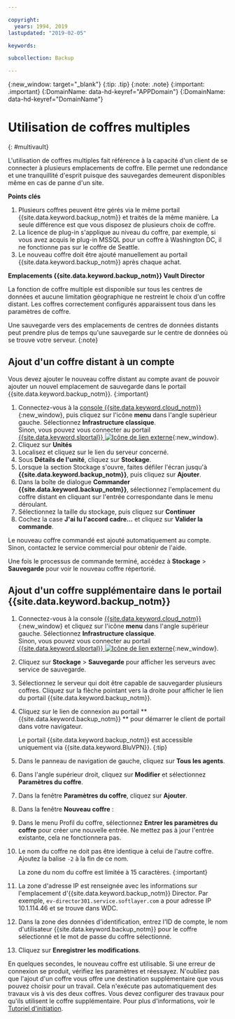 ```yaml
---

copyright:
  years: 1994, 2019
lastupdated: "2019-02-05"

keywords:

subcollection: Backup

---
```

{:new_window: target="_blank"}
{:tip: .tip}
{:note: .note}
{:important: .important}
{:DomainName: data-hd-keyref="APPDomain"}
{:DomainName: data-hd-keyref="DomainName"}

# Utilisation de coffres multiples
{: #multivault}

L'utilisation de coffres multiples fait référence à la capacité d'un client de se connecter à plusieurs emplacements de coffre. Elle permet une redondance et une tranquillité d'esprit puisque des sauvegardes demeurent disponibles même en cas de panne d'un site.

**Points clés**

1. Plusieurs coffres peuvent être gérés via le même portail {{site.data.keyword.backup_notm}} et traités de la même manière. La seule différence est que vous disposez de plusieurs choix de coffre.
2. La licence de plug-in s'applique au niveau du coffre, par exemple, si vous avez acquis le plug-in MSSQL pour un coffre à Washington DC, il ne fonctionne pas sur le coffre de Seattle.
3. Le nouveau coffre doit être ajouté manuellement au portail {{site.data.keyword.backup_notm}} après chaque achat.



**Emplacements {{site.data.keyword.backup_notm}} Vault Director**

La fonction de coffre multiple est disponible sur tous les centres de données et aucune limitation géographique ne restreint le choix d'un coffre distant. Les coffres correctement configurés apparaissent tous dans les paramètres de coffre.

Une sauvegarde vers des emplacements de centres de données distants peut prendre plus de temps qu'une sauvegarde sur le centre de données où se trouve votre serveur.
{:note}

## Ajout d'un coffre distant à un compte

Vous devez ajouter le nouveau coffre distant au compte avant de pouvoir ajouter un nouvel emplacement de sauvegarde dans le portail {{site.data.keyword.backup_notm}}.
{:important}

1. Connectez-vous à la [console {{site.data.keyword.cloud_notm}}](https://{DomainName}){:new_window}, puis cliquez sur l'icône **menu** dans l'angle supérieur gauche. Sélectionnez **Infrastructure classique**.<br/>
   Sinon, vous pouvez vous connecter au portail [{{site.data.keyword.slportal}} ![Icône de lien externe](../../icons/launch-glyph.svg "Icône de lien externe")](https://control.softlayer.com/){:new_window}.
2. Cliquez sur **Unités**
3. Localisez et cliquez sur le lien du serveur concerné.
4. Sous **Détails de l'unité**, cliquez sur **Stockage**.
5. Lorsque la section Stockage s'ouvre, faites défiler l'écran jusqu'à **{{site.data.keyword.backup_notm}}**, puis cliquez sur **Ajouter**.
6. Dans la boîte de dialogue **Commander {{site.data.keyword.backup_notm}}**, sélectionnez l'emplacement du coffre distant en cliquant sur l'entrée correspondante dans le menu déroulant.
7. Sélectionnez la taille du stockage, puis cliquez sur **Continuer**
8. Cochez la case **J'ai lu l'accord cadre...** et cliquez sur **Valider la commande**.

Le nouveau coffre commandé est ajouté automatiquement au compte. Sinon, contactez le service commercial pour obtenir de l'aide.

Une fois le processus de commande terminé, accédez à **Stockage** > **Sauvegarde** pour voir le nouveau coffre répertorié.

## Ajout d'un coffre supplémentaire dans le portail {{site.data.keyword.backup_notm}}

1. Connectez-vous à la console [{{site.data.keyword.cloud_notm}} ](https://{DomainName}){:new_window} et cliquez sur l'icône **menu** dans l'angle supérieur gauche. Sélectionnez **Infrastructure classique**.<br/>
   Sinon, vous pouvez vous connecter au portail [{{site.data.keyword.slportal}} ![Icône de lien externe](../../icons/launch-glyph.svg "Icône de lien externe")](https://control.softlayer.com/){:new_window}.
2. Cliquez sur **Stockage** > **Sauvegarde** pour afficher les serveurs avec service de sauvegarde.
3. Sélectionnez le serveur qui doit être capable de sauvegarder plusieurs coffres. Cliquez sur la flèche pointant vers la droite pour afficher le lien du portail {{site.data.keyword.backup_notm}}.
4. Cliquez sur le lien de connexion au portail **{{site.data.keyword.backup_notm}} ** pour démarrer le client de portail dans votre navigateur.

   Le portail {{site.data.keyword.backup_notm}} est accessible uniquement via {{site.data.keyword.BluVPN}}.
   {:tip}
5. Dans le panneau de navigation de gauche, cliquez sur **Tous les agents**.
6. Dans l'angle supérieur droit, cliquez sur **Modifier** et sélectionnez **Paramètres du coffre**.
7. Dans la fenêtre **Paramètres du coffre**, cliquez sur **Ajouter**.
8. Dans la fenêtre **Nouveau coffre** :
  1. Dans le menu Profil du coffre, sélectionnez **Entrer les paramètres du coffre** pour créer une nouvelle entrée. Ne mettez pas à jour l'entrée existante, cela ne fonctionnera pas.
  2. Le nom du coffre ne doit pas être identique à celui de l'autre coffre. Ajoutez la balise `-2` à la fin de ce nom. <br/>

     La zone du nom du coffre est limitée à 15 caractères.
     {:important}
  3. La zone d'adresse IP est renseignée avec les informations sur l'emplacement d'{{site.data.keyword.backup_notm}} Director. Par exemple, `ev-director301.service.softlayer.com` a pour adresse IP 10.1.114.46 et se trouve dans WDC.
  4. Dans la zone des données d'identification, entrez l'ID de compte, le nom d'utilisateur {{site.data.keyword.backup_notm}} pour le coffre sélectionné et le mot de passe du coffre sélectionné.
  5. Cliquez sur **Enregistrer les modifications**.

En quelques secondes, le nouveau coffre est utilisable. Si une erreur de connexion se produit, vérifiez les paramètres et réessayez. N'oubliez pas que l'ajout d'un coffre vous offre une destination supplémentaire que vous pouvez choisir pour un travail. Cela n'exécute pas automatiquement des travaux vis à vis des deux coffres. Vous devez configurer des travaux pour qu'ils utilisent le coffre supplémentaire. Pour plus d'informations, voir le [Tutoriel d'initiation](/docs/infrastructure/Backup?topic=Backup-getting-started#getting-started).
